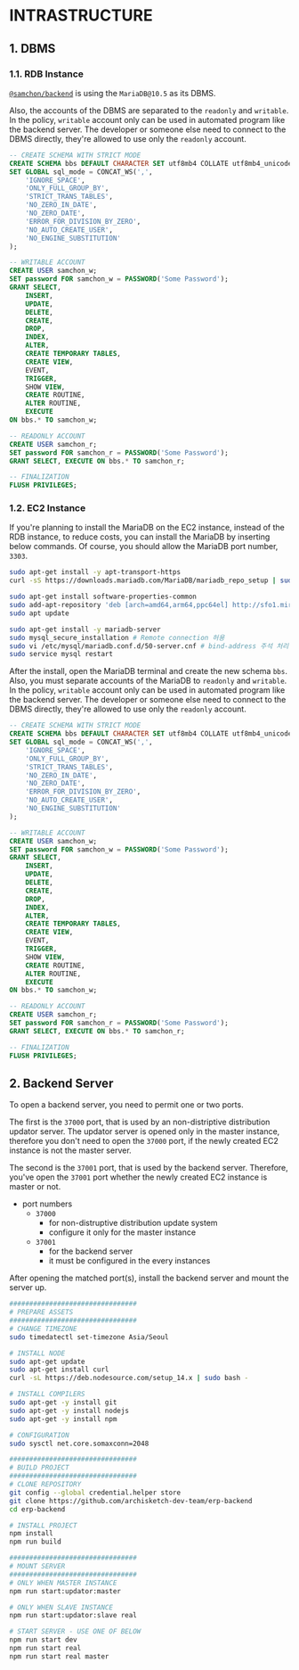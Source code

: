 # INTRASTRUCTURE
## 1. DBMS
### 1.1. RDB Instance
[`@samchon/backend`](https://github.com/samchon/backend) is using the `MariaDB@10.5` as its DBMS.

Also, the accounts of the DBMS are separated to the `readonly` and `writable`. In the policy, `writable` account only can be used in automated program like the backend server. The developer or someone else need to connect to the DBMS directly, they're allowed to use only the `readonly` account.

```sql
-- CREATE SCHEMA WITH STRICT MODE
CREATE SCHEMA bbs DEFAULT CHARACTER SET utf8mb4 COLLATE utf8mb4_unicode_ci;
SET GLOBAL sql_mode = CONCAT_WS(',',
    'IGNORE_SPACE',
    'ONLY_FULL_GROUP_BY',
    'STRICT_TRANS_TABLES',
    'NO_ZERO_IN_DATE',
    'NO_ZERO_DATE',
    'ERROR_FOR_DIVISION_BY_ZERO',
    'NO_AUTO_CREATE_USER',
    'NO_ENGINE_SUBSTITUTION'
);

-- WRITABLE ACCOUNT
CREATE USER samchon_w;
SET password FOR samchon_w = PASSWORD('Some Password');
GRANT SELECT, 
    INSERT, 
    UPDATE, 
    DELETE, 
    CREATE, 
    DROP, 
    INDEX, 
    ALTER, 
    CREATE TEMPORARY TABLES, 
    CREATE VIEW, 
    EVENT, 
    TRIGGER, 
    SHOW VIEW, 
    CREATE ROUTINE, 
    ALTER ROUTINE, 
    EXECUTE 
ON bbs.* TO samchon_w;

-- READONLY ACCOUNT
CREATE USER samchon_r;
SET password FOR samchon_r = PASSWORD('Some Password');
GRANT SELECT, EXECUTE ON bbs.* TO samchon_r;

-- FINALIZATION
FLUSH PRIVILEGES;
```

### 1.2. EC2 Instance
If you're planning to install the MariaDB on the EC2 instance, instead of the RDB instance, to reduce costs, you can install the MariaDB by inserting below commands. Of course, you should allow the MariaDB port number, `3303`.

```bash
sudo apt-get install -y apt-transport-https
curl -sS https://downloads.mariadb.com/MariaDB/mariadb_repo_setup | sudo bash

sudo apt-get install software-properties-common
sudo add-apt-repository 'deb [arch=amd64,arm64,ppc64el] http://sfo1.mirrors.digitalocean.com/mariadb/repo/10.5/ubuntu bionic main'
sudo apt update

sudo apt-get install -y mariadb-server
sudo mysql_secure_installation # Remote connection 허용
sudo vi /etc/mysql/mariadb.conf.d/50-server.cnf # bind-address 주석 처리
sudo service mysql restart
```

After the install, open the MariaDB terminal and create the new schema `bbs`. Also, you must separate accounts of the MariaDB to `readonly` and `writable`. In the policy, `writable` account only can be used in automated program like the backend server. The developer or someone else need to connect to the DBMS directly, they're allowed to use only the `readonly` account.

```sql
-- CREATE SCHEMA WITH STRICT MODE
CREATE SCHEMA bbs DEFAULT CHARACTER SET utf8mb4 COLLATE utf8mb4_unicode_ci;
SET GLOBAL sql_mode = CONCAT_WS(',',
    'IGNORE_SPACE',
    'ONLY_FULL_GROUP_BY',
    'STRICT_TRANS_TABLES',
    'NO_ZERO_IN_DATE',
    'NO_ZERO_DATE',
    'ERROR_FOR_DIVISION_BY_ZERO',
    'NO_AUTO_CREATE_USER',
    'NO_ENGINE_SUBSTITUTION'
);

-- WRITABLE ACCOUNT
CREATE USER samchon_w;
SET password FOR samchon_w = PASSWORD('Some Password');
GRANT SELECT, 
    INSERT, 
    UPDATE, 
    DELETE, 
    CREATE, 
    DROP, 
    INDEX, 
    ALTER, 
    CREATE TEMPORARY TABLES, 
    CREATE VIEW, 
    EVENT, 
    TRIGGER, 
    SHOW VIEW, 
    CREATE ROUTINE, 
    ALTER ROUTINE, 
    EXECUTE 
ON bbs.* TO samchon_w;

-- READONLY ACCOUNT
CREATE USER samchon_r;
SET password FOR samchon_r = PASSWORD('Some Password');
GRANT SELECT, EXECUTE ON bbs.* TO samchon_r;

-- FINALIZATION
FLUSH PRIVILEGES;
```




## 2. Backend Server
To open a backend server, you need to permit one or two ports. 

The first is the `37000` port, that is used by an non-distriptive distribution updator server. The updator server is opened only in the master instance, therefore you don't need to open the `37000` port, if the newly created EC2 instance is not the master server.

The second is the `37001` port, that is used by the backend server. Therefore, you've open the `37001` port whether the newly created EC2 instance is master or not.

  - port numbers
    - `37000`
      - for non-distruptive distribution update system
      - configure it only for the master instance
    - `37001`
      - for the backend server
      - it must be configured in the every instances

After opening the matched port(s), install the backend server and mount the server up.

```bash
################################
# PREPARE ASSETS
################################
# CHANGE TIMEZONE
sudo timedatectl set-timezone Asia/Seoul

# INSTALL NODE
sudo apt-get update
sudo apt-get install curl
curl -sL https://deb.nodesource.com/setup_14.x | sudo bash -

# INSTALL COMPILERS
sudo apt-get -y install git
sudo apt-get -y install nodejs
sudo apt-get -y install npm

# CONFIGURATION
sudo sysctl net.core.somaxconn=2048

################################
# BUILD PROJECT
################################
# CLONE REPOSITORY
git config --global credential.helper store
git clone https://github.com/archisketch-dev-team/erp-backend
cd erp-backend

# INSTALL PROJECT
npm install
npm run build

################################
# MOUNT SERVER
################################
# ONLY WHEN MASTER INSTANCE
npm run start:updator:master

# ONLY WHEN SLAVE INSTANCE
npm run start:updator:slave real

# START SERVER - USE ONE OF BELOW
npm run start dev
npm run start real
npm run start real master
```